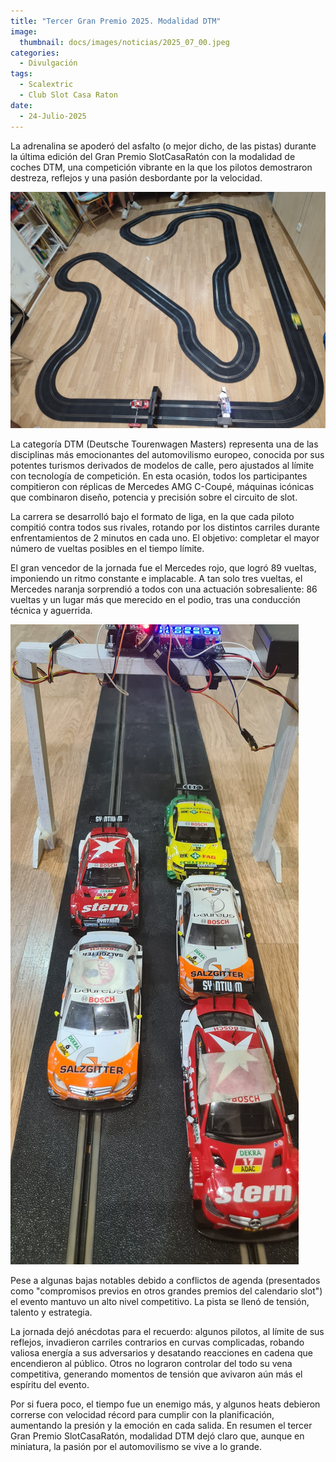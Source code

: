 ```yaml
---
title: "Tercer Gran Premio 2025. Modalidad DTM"
image: 
  thumbnail: docs/images/noticias/2025_07_00.jpeg
categories:
  - Divulgación
tags:
  - Scalextric
  - Club Slot Casa Raton
date:
  - 24-Julio-2025
---
```


La adrenalina se apoderó del asfalto (o mejor dicho, de las pistas) durante la última edición del Gran Premio SlotCasaRatón con la modalidad de coches DTM, una competición vibrante en la que los pilotos demostraron destreza, reflejos y una pasión desbordante por la velocidad.

![](../docs/images/noticias/2025_07_01.jpeg)

La categoría DTM (Deutsche Tourenwagen Masters) representa una de las disciplinas más emocionantes del automovilismo europeo, conocida por sus potentes turismos derivados de modelos de calle, pero ajustados al límite con tecnología de competición. En esta ocasión, todos los participantes compitieron con réplicas de Mercedes AMG C-Coupé, máquinas icónicas que combinaron diseño, potencia y precisión sobre el circuito de slot.

La carrera se desarrolló bajo el formato de liga, en la que cada piloto compitió contra todos sus rivales, rotando por los distintos carriles durante enfrentamientos de 2 minutos en cada uno. El objetivo: completar el mayor número de vueltas posibles en el tiempo límite.

El gran vencedor de la jornada fue el Mercedes rojo, que logró 89 vueltas, imponiendo un ritmo constante e implacable. A tan solo tres vueltas, el Mercedes naranja sorprendió a todos con una actuación sobresaliente: 86 vueltas y un lugar más que merecido en el podio, tras una conducción técnica y aguerrida.

![](../docs/images/noticias/2025_07_02.jpeg)

Pese a algunas bajas notables debido a conflictos de agenda (presentados como "compromisos previos en otros grandes premios del calendario slot") el evento mantuvo un alto nivel competitivo. La pista se llenó de tensión, talento y estrategia.

La jornada dejó anécdotas para el recuerdo: algunos pilotos, al límite de sus reflejos, invadieron carriles contrarios en curvas complicadas, robando valiosa energía a sus adversarios y desatando reacciones en cadena que encendieron al público. Otros no lograron controlar del todo su vena competitiva, generando momentos de tensión que avivaron aún más el espíritu del evento.

Por si fuera poco, el tiempo fue un enemigo más, y algunos heats debieron correrse con velocidad récord para cumplir con la planificación, aumentando la presión y la emoción en cada salida.
En resumen el tercer Gran Premio SlotCasaRatón, modalidad DTM dejó claro que, aunque en miniatura, la pasión por el automovilismo se vive a lo grande.
